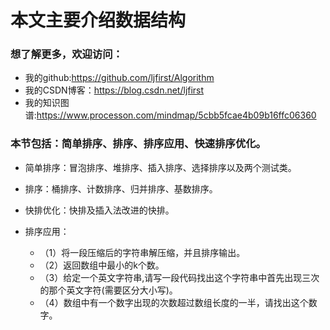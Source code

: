 # 本文主要介绍数据结构
### 想了解更多，欢迎访问：
+ 我的github:https://github.com/ljfirst/Algorithm
+ 我的CSDN博客：https://blog.csdn.net/ljfirst 
+ 我的知识图谱:https://www.processon.com/mindmap/5cbb5fcae4b09b16ffc06360

### 本节包括：简单排序、排序、排序应用、快速排序优化。

+ 简单排序：冒泡排序、堆排序、插入排序、选择排序以及两个测试类。

+ 排序：桶排序、计数排序、归并排序、基数排序。

+ 快排优化：快排及插入法改进的快排。

+ 排序应用：
  + （1）将一段压缩后的字符串解压缩，并且排序输出。
  + （2）返回数组中最小的k个数。
  + （3）给定一个英文字符串,请写一段代码找出这个字符串中首先出现三次的那个英文字符(需要区分大小写)。
  + （4）数组中有一个数字出现的次数超过数组长度的一半，请找出这个数字。
